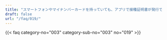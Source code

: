 ```yaml
---
title: "スマートフォンやマイナンバーカードを持っていても、アプリで接種証明書が発行できないケースはありますか。"
draft: false
url: "/faq/019/"
---
```


{{< faq category-no="003" category-sub-no="003" no="019" >}}
